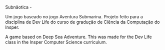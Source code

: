 Subnãotica - 

Um jogo baseado no jogo Aventura Submarina. Projeto feito para a disciplina de Dev Life do curso de gradução de Ciência da Computação do Insper. 


A game based on Deep Sea Adventure. This was made for the Dev Life class in the Insper Computer Science curriculum. 
